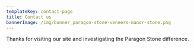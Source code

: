 ```yaml
---
templateKey: contact-page
title: Contact us
bannerImage: /img/banner_paragon-stone-veneers-manor-stone.png
---
```


Thanks for visiting our site and investigating the Paragon Stone difference.
